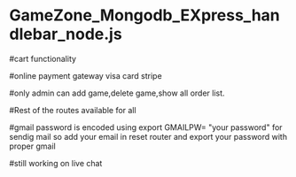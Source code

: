 # GameZone_Mongodb_EXpress_handlebar_node.js


#cart functionality

#online payment gateway visa card stripe

#only admin can add game,delete game,show all order list.

#Rest of the routes available for all

#gmail password is encoded using export GMAILPW= "your password" for sendig mail so add your email in reset router and export
your password with proper gmail

#still working on live chat
